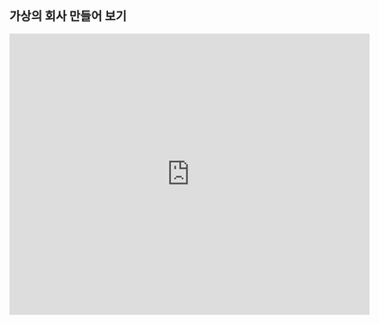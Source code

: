 ## 가상의 회사 만들어 보기

<iframe src="https://www.icloud.com/keynote/04SNyh9nrBE6iQd2qoqn-zNtg?embed=true" width="640" height="500" frameborder="0" allowfullscreen="1" referrer="no-referrer"></iframe>
